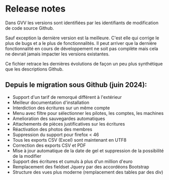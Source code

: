 # Release notes

Dans GVV les versions sont identifiées par les identifiants de modification de code source Github.

Sauf exception la dernière version est la meilleure. C'est elle qui corrige le plus de bugs et a le plus de fonctionnalités. Il peut arriver que la dernière fonctionnalité en cours de développement ne soit pas complète mais cela ne devrait jamais impacter les versions existantes.

Ce fichier retrace les dernières évolutions de façon un peu plus synthétique que les descriptions Github.

## Depuis le migration sous Github (juin 2024):

* Support d'un tarif de remorqué différent à l'extérieur
* Meilleur documentation d'installation
* Interdiction des écritures sur un même compte
* Menu avec filtre pour sélectionner les pilotes, les comptes, les machines
* Amelioration des sauvegardes automatiques
* Attachements de pièces justificatives sur les écritures
* Réactivation des photos des membres
* Suppression du support pour firefox < 46
* Tous les exports CSV (Excel) sont maintenant en UTF8
* Correction des exports CSV et PDF
* Mise à jour automatique de la date de gel et suppression de la possibilité de la modifier
* Support des écritures et cumuls à plus d'un million d'euro
* Remplacement des fieldset Jquery par des accordéons Bootstrap
* Structure des vues plus moderne (remplacement des tables par des div)
  